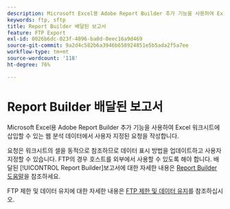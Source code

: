 ```yaml
---
description: Microsoft Excel용 Adobe Report Builder 추가 기능을 사용하여 Excel 워크시트에 삽입할 수 있는 웹 분석 데이터에서 사용자 지정된 요청을 작성합니다.
keywords: ftp, sftp
title: Report Builder 배달된 보고서
feature: FTP Export
exl-id: 0026b6dc-023f-4896-ba0d-0eec16a9d469
source-git-commit: 9a2d4c582b6a3946b658924851e5b5ada2f5a7ee
workflow-type: tm+mt
source-wordcount: '118'
ht-degree: 76%

---
```


# Report Builder 배달된 보고서

Microsoft Excel용 Adobe Report Builder 추가 기능을 사용하여 Excel 워크시트에 삽입할 수 있는 웹 분석 데이터에서 사용자 지정된 요청을 작성합니다.

요청은 워크시트의 셀을 동적으로 참조하므로 데이터 표시 방법을 업데이트하고 사용자 지정할 수 있습니다. FTP의 경우 호스트를 외부에서 사용할 수 있도록 해야 합니다. 배달된 [!UICONTROL Report Builder]보고서에 대한 자세한 내용은 [Report Builder 도움말](https://experienceleague.adobe.com/en/docs/analytics/analyze/report-builder/rb-overview)을 참조하세요.

FTP 제한 및 데이터 유지에 대한 자세한 내용은 [FTP 제한 및 데이터 유지](/help/export/ftp-and-sftp/ftp-limits.md)를 참조하십시오.
